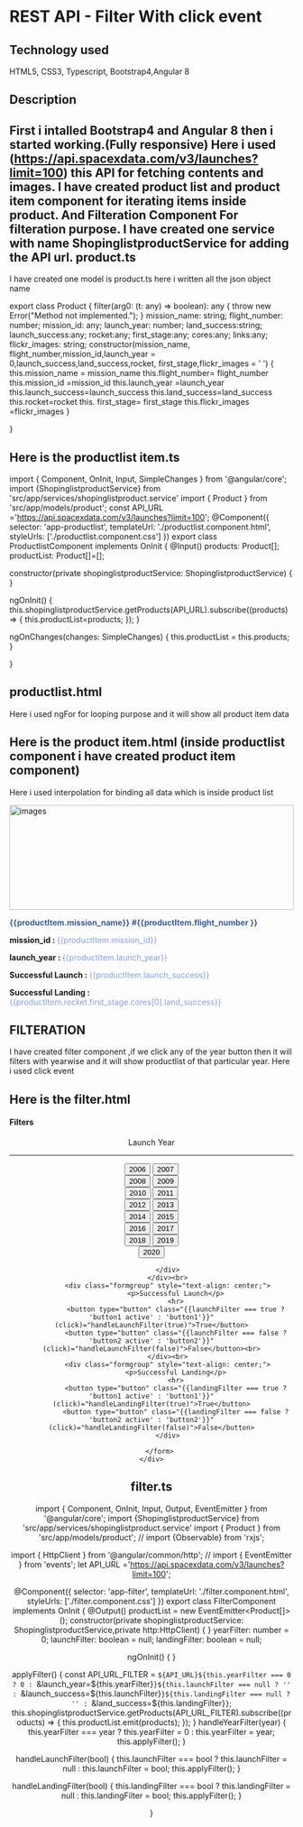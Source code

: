 # REST API - Filter With click event

Technology used
--------------------------
HTML5, CSS3, Typescript, Bootstrap4,Angular 8

Description
--------------------
First i intalled Bootstrap4 and Angular 8 then i started working.(Fully responsive)
Here i used (https://api.spacexdata.com/v3/launches?limit=100) this API for fetching contents and images.
I have created product list and product item component for iterating items inside product. And Filteration Component For filteration purpose.
I have  created one service with name ShopinglistproductService for adding the API url.
product.ts
-----------------
I have created one model is product.ts here i written all the json object name

export class Product {
  filter(arg0: (t: any) => boolean): any {
    throw new Error("Method not implemented.");
  }
    mission_name: string;
    flight_number: number;
   mission_id: any;
   launch_year: number;
   land_success:string;
   launch_success:any;
   rocket:any;
   first_stage:any;
   cores:any;
   links:any;
   flickr_images: string;
    constructor(mission_name, flight_number,mission_id,launch_year = 0,launch_success,land_success,rocket, first_stage,flickr_images = ' ') {
        this.mission_name = mission_name
        this.flight_number= flight_number
        this.mission_id =mission_id
        this.launch_year =launch_year
        this.launch_success=launch_success
        this.land_success=land_success
        this.rocket=rocket
        this. first_stage= first_stage
        this.flickr_images =flickr_images
    }

}


Here is the productlist item.ts
----------------------------------------
import { Component, OnInit, Input, SimpleChanges } from '@angular/core';
import {ShopinglistproductService} from 'src/app/services/shopinglistproduct.service'
import { Product } from 'src/app/models/product';
const API_URL ='https://api.spacexdata.com/v3/launches?limit=100';
@Component({
  selector: 'app-productlist',
  templateUrl: './productlist.component.html',
  styleUrls: ['./productlist.component.css']
})
export class ProductlistComponent implements OnInit {
  @Input() products: Product[];
  productList: Product[]=[];
 
 [x:string]:any;
  constructor(private shopinglistproductService: ShopinglistproductService) { }

  ngOnInit() {
    this.shopinglistproductService.getProducts(API_URL).subscribe((products) => {
      this.productList=products;
    });
  }

  ngOnChanges(changes: SimpleChanges) {
    this.productList = this.products;
  }

}

productlist.html
------------------------
Here i used ngFor for looping purpose and it will show all product item data

<div class="row">
    <div class="col-md-6 col-lg-3 mt-4 " *ngFor="let product of productList">
      <app-product-item [productItem]="product"></app-product-item>
    </div>
  </div>
  

Here is the product item.html  (inside productlist component i have created product item component)
-------------------------------------------------------------------------------------------------------
Here i used interpolation for binding all data which is inside product list

<div class="card  shadow-sm">
    <img class="card-img-top" width="100%" height="186px;" src="{{productItem.links.flickr_images}}" alt="images">
    <div class="card-body">
      <p class="card-text" style="color:#3E5996"><b>{{productItem.mission_name}} #{{productItem.flight_number }}</b></p>
      <p class="card-text "><b>mission_id :  </b><span style="color:#849FDC">{{productItem.mission_id}}</span></p>
          <p class="card-text"><b>launch_year :  </b><span style="color:#849FDC"> {{productItem.launch_year}}</span></p>
          <p class="card-text"><b>Successful Launch : </b><span style="color:#849FDC"> {{productItem.launch_success}}</span></p>
          <p class="card-text"><b>Successful Landing :  </b> <span style="color:#849FDC">{{productItem.rocket.first_stage.cores[0].land_success}}</span></p>
    </div>
  </div>
  
  
  
  FILTERATION
  --------------
 I have created filter component ,if we click any of the year button then it will filters with yearwise and it will show productlist of that particular year.
 Here i used click event 
 
 Here is the filter.html
 --------------------------------
 
 <div class="card filters">
    <div class="card-header"><strong><h4>Filters</h4></strong></div>
    <div class="card-body">
        <form>
            <div class="formgroup" style="text-align: center;">
                <p>Launch Year</p>
                <hr>
            </div>
            <div class="formgroup" style="text-align: center;">
                <div class="raj">
                <button type="button"  class="{{yearFilter === 2006 ? 'button1 active' : 'button1'}}" (click)="handleYearFilter(2006)" >2006</button>
                <button type="button"  class="{{yearFilter === 2007 ? 'button2 active' : 'button2'}}" (click)="handleYearFilter(2007)">2007</button> <br>
                <button type="button"  class="{{yearFilter === 2008 ? 'button1 active' : 'button1'}}" (click)="handleYearFilter(2008)">2008</button>
                <button type="button"  class="{{yearFilter === 2009 ? 'button2 active' : 'button2'}}" (click)="handleYearFilter(2009)">2009</button> <br>
                <button type="button"  class="{{yearFilter === 2010 ? 'button1 active' : 'button1'}}" (click)="handleYearFilter(2010)">2010</button>
                <button type="button"  class="{{yearFilter === 2011 ? 'button2 active' : 'button2'}}" (click)="handleYearFilter(2011)">2011</button> <br>
                <button type="button"  class="{{yearFilter === 2012 ? 'button1 active' : 'button1'}}" (click)="handleYearFilter(2012)">2012</button>
                <button type="button"  class="{{yearFilter === 2013 ? 'button2 active' : 'button2'}}" (click)="handleYearFilter(2013)">2013</button> <br>
                <button type="button"  class="{{yearFilter === 2014 ? 'button1 active' : 'button1'}}" (click)="handleYearFilter(2014)">2014</button>
                <button type="button"  class="{{yearFilter === 2015 ? 'button2 active' : 'button2'}}" (click)="handleYearFilter(2015)">2015</button> <br>
                <button type="button"  class="{{yearFilter === 2016 ? 'button1 active' : 'button1'}}" (click)="handleYearFilter(2016)">2016</button>
                <button type="button"  class="{{yearFilter === 2017 ? 'button2 active' : 'button2'}}" (click)="handleYearFilter(2017)">2017</button> <br>
                <button type="button"  class="{{yearFilter === 2018 ? 'button1 active' : 'button1'}}" (click)="handleYearFilter(2018)">2018</button>
                <button type="button"  class="{{yearFilter === 2019 ? 'button2 active' : 'button2'}}" (click)="handleYearFilter(2019)">2019</button> <br>
                <button type="button"  class="{{yearFilter === 2020 ? 'button1 active' : 'button1'}}" (click)="handleYearFilter(2020)">2020</button>
            
            </div>
            </div><br>
            <div class="formgroup" style="text-align: center;">
                <p>Successful Launch</p>
                <hr>
                <button type="button" class="{{launchFilter === true ? 'button1 active' : 'button1'}}" (click)="handleLaunchFilter(true)">True</button>
                <button type="button" class="{{launchFilter === false ? 'button2 active' : 'button2'}}" (click)="handleLaunchFilter(false)">False</button><br>
            </div><br>
            <div class="formgroup" style="text-align: center;">
                <p>Successful Landing</p>
                <hr>
                <button type="button" class="{{landingFilter === true ? 'button1 active' : 'button1'}}" (click)="handleLandingFilter(true)">True</button>
                <button type="button" class="{{landingFilter === false ? 'button2 active' : 'button2'}}" (click)="handleLandingFilter(false)">False</button>
            </div>

        </form>
    </div>
</div>


filter.ts
-------------------------


import { Component, OnInit, Input, Output, EventEmitter } from '@angular/core';
import {ShopinglistproductService} from 'src/app/services/shopinglistproduct.service'
import { Product } from 'src/app/models/product';
// import {Observable} from 'rxjs';

import {  HttpClient } from '@angular/common/http';
// import { EventEmitter } from 'events';
let API_URL ='https://api.spacexdata.com/v3/launches?limit=100';

@Component({
  selector: 'app-filter',
  templateUrl: './filter.component.html',
  styleUrls: ['./filter.component.css']
})
export class FilterComponent implements OnInit {
  @Output() productList = new EventEmitter<Product[]>();
  constructor(private shopinglistproductService: ShopinglistproductService,private http:HttpClient) { }
  yearFilter: number = 0;
  launchFilter: boolean = null;
  landingFilter: boolean = null;

  ngOnInit() {
  }

  applyFilter() { 
    const API_URL_FILTER = `${API_URL}${this.yearFilter === 0 ? 0 : `&launch_year=${this.yearFilter}`}${this.launchFilter === null ? '' : `&launch_success=${this.launchFilter}`}${this.landingFilter === null ? '' : `&land_success=${this.landingFilter}`}`;
    this.shopinglistproductService.getProducts(API_URL_FILTER).subscribe((products) => {
      this.productList.emit(products);
    });
  }
  handleYearFilter(year) {
    this.yearFilter === year ? this.yearFilter = 0 : this.yearFilter = year;
    this.applyFilter();
  }

  handleLaunchFilter(bool) {
    this.launchFilter === bool ? this.launchFilter = null : this.launchFilter = bool;
    this.applyFilter();
  }

  handleLandingFilter(bool) {
    this.landingFilter === bool ? this.landingFilter = null : this.landingFilter = bool;
    this.applyFilter();
  }


  
}




